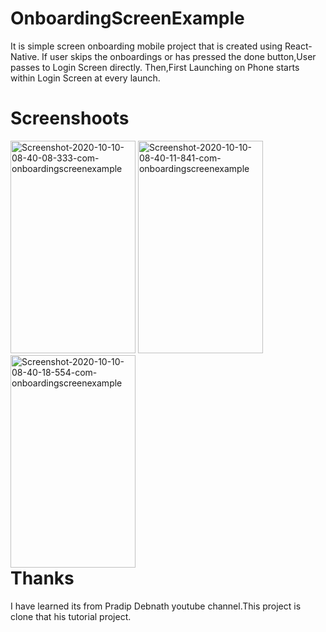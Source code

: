 # OnboardingScreenExample
It is simple screen onboarding mobile project that is created using React-Native.
If user skips the onboardings or has pressed  the done button,User passes to Login Screen directly.
Then,First Launching on Phone starts within Login Screen at every launch.
 
# Screenshoots
 <div style="float: left">
<a href="https://ibb.co/yN8dc3k"><img src="https://i.ibb.co/HKrBfJP/Screenshot-2020-10-10-08-40-08-333-com-onboardingscreenexample.jpg" 
alt="Screenshot-2020-10-10-08-40-08-333-com-onboardingscreenexample" border="0" 
width="200" height="340"></a>
<a href="https://ibb.co/3NK1cmC"><img src="https://i.ibb.co/vP91k4j/Screenshot-2020-10-10-08-40-11-841-com-onboardingscreenexample.jpg" 
alt="Screenshot-2020-10-10-08-40-11-841-com-onboardingscreenexample" border="0" 
width="200" height="340"></a>
<a href="https://ibb.co/mTNdSbq"><img src="https://i.ibb.co/xLFw3Xj/Screenshot-2020-10-10-08-40-18-554-com-onboardingscreenexample.jpg" 
alt="Screenshot-2020-10-10-08-40-18-554-com-onboardingscreenexample" border="0"
width="200" height="340"
></a>
</div>

# Thanks
I have learned its from Pradip Debnath youtube channel.This project is clone that his tutorial project.
